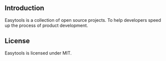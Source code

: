 ## Introduction

Easytools is a collection of open source projects. To help developers speed up the process of product development.


## License

Easytools is licensed under MIT.
